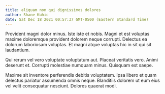 ```yaml
---
title: aliquam non qui dignissimos dolores
author: Shane Kuhic
date: Sat Dec 18 2021 00:57:37 GMT-0500 (Eastern Standard Time)
---
```

Provident magni dolor minus. Iste iste et nobis. Magni et est voluptas maxime doloremque provident dolorem neque corrupti. Delectus ea dolorum laboriosam voluptas. Et magni atque voluptas hic in sit qui sit laudantium.

 Qui rerum vel vero voluptate voluptatum aut. Placeat veritatis vero. Animi deserunt et. Corrupti molestiae numquam minus. Quisquam est saepe.

 Maxime sit inventore perferendis debitis voluptatem. Ipsa libero et quam delectus pariatur assumenda omnis neque. Blanditiis dolorem ut eum eius vel velit consequatur nesciunt. Dolores quaerat modi.